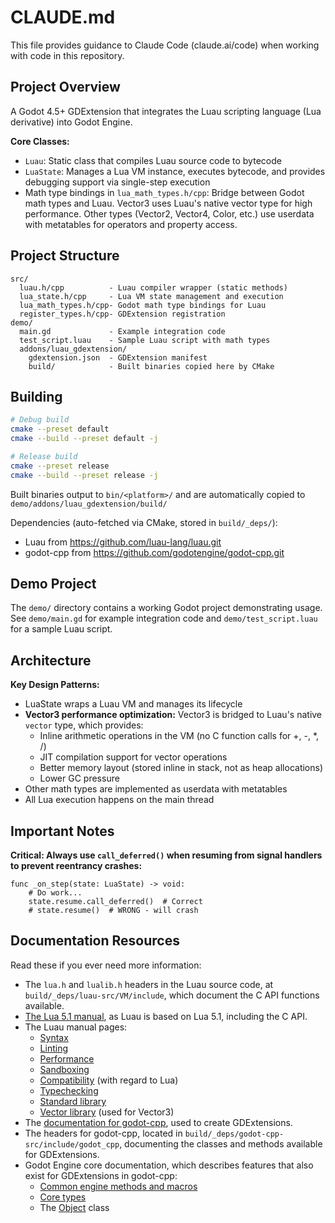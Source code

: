 # CLAUDE.md

This file provides guidance to Claude Code (claude.ai/code) when working with
code in this repository.

## Project Overview

A Godot 4.5+ GDExtension that integrates the Luau scripting language (Lua
derivative) into Godot Engine.

**Core Classes:**

- `Luau`: Static class that compiles Luau source code to bytecode
- `LuaState`: Manages a Lua VM instance, executes bytecode, and provides
  debugging support via single-step execution
- Math type bindings in `lua_math_types.h/cpp`: Bridge between Godot math types
  and Luau. Vector3 uses Luau's native vector type for high performance. Other
  types (Vector2, Vector4, Color, etc.) use userdata with metatables for
  operators and property access.

## Project Structure

```
src/
  luau.h/cpp          - Luau compiler wrapper (static methods)
  lua_state.h/cpp     - Lua VM state management and execution
  lua_math_types.h/cpp- Godot math type bindings for Luau
  register_types.h/cpp- GDExtension registration
demo/
  main.gd             - Example integration code
  test_script.luau    - Sample Luau script with math types
  addons/luau_gdextension/
    gdextension.json  - GDExtension manifest
    build/            - Built binaries copied here by CMake
```

## Building

```bash
# Debug build
cmake --preset default
cmake --build --preset default -j

# Release build
cmake --preset release
cmake --build --preset release -j
```

Built binaries output to `bin/<platform>/` and are automatically copied to
`demo/addons/luau_gdextension/build/`

Dependencies (auto-fetched via CMake, stored in `build/_deps/`):

- Luau from https://github.com/luau-lang/luau.git
- godot-cpp from https://github.com/godotengine/godot-cpp.git

## Demo Project

The `demo/` directory contains a working Godot project demonstrating usage. See
`demo/main.gd` for example integration code and `demo/test_script.luau` for a
sample Luau script.

## Architecture

**Key Design Patterns:**

- LuaState wraps a Luau VM and manages its lifecycle
- **Vector3 performance optimization:** Vector3 is bridged to Luau's native
  `vector` type, which provides:
  - Inline arithmetic operations in the VM (no C function calls for +, -, *, /)
  - JIT compilation support for vector operations
  - Better memory layout (stored inline in stack, not as heap allocations)
  - Lower GC pressure
- Other math types are implemented as userdata with metatables
- All Lua execution happens on the main thread

## Important Notes

**Critical: Always use `call_deferred()` when resuming from signal handlers to
prevent reentrancy crashes:**

```gdscript
func _on_step(state: LuaState) -> void:
    # Do work...
    state.resume.call_deferred()  # Correct
    # state.resume()  # WRONG - will crash
```

## Documentation Resources

Read these if you ever need more information:

- The `lua.h` and `lualib.h` headers in the Luau source code, at
  `build/_deps/luau-src/VM/include`, which document the C API functions
  available.
- [The Lua 5.1 manual](https://www.lua.org/manual/5.1/manual.html), as Luau is
  based on Lua 5.1, including the C API.
- The Luau manual pages:
  - [Syntax](https://luau.org/syntax)
  - [Linting](https://luau.org/lint)
  - [Performance](https://luau.org/performance)
  - [Sandboxing](https://luau.org/sandbox)
  - [Compatibility](https://luau.org/compatibility) (with regard to Lua)
  - [Typechecking](https://luau.org/typecheck)
  - [Standard library](https://luau.org/library)
  - [Vector library](https://luau.org/library#vector-library) (used for Vector3)
- The
  [documentation for godot-cpp](https://docs.godotengine.org/en/stable/tutorials/scripting/cpp/gdextension_cpp_example.html),
  used to create GDExtensions.
- The headers for godot-cpp, located in
  `build/_deps/godot-cpp-src/include/godot_cpp`, documenting the classes and
  methods available for GDExtensions.
- Godot Engine core documentation, which describes features that also exist for
  GDExtensions in godot-cpp:
  - [Common engine methods and macros](https://docs.godotengine.org/en/stable/engine_details/architecture/common_engine_methods_and_macros.html)
  - [Core types](https://docs.godotengine.org/en/stable/engine_details/architecture/core_types.html)
  - The
    [Object](https://docs.godotengine.org/en/stable/engine_details/architecture/object_class.html)
    class

